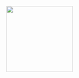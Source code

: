 <div align="center">
  <a href="https://github.com/LeandroDayrell">
  <img height="180em" src="https://github-readme-stats.vercel.app/api/top-langs/?username=leandrodayrell&layout=compact&langs_count=7&theme=dracula"/>
</div>
